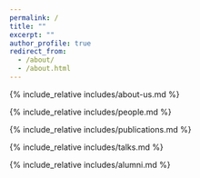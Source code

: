 ```yaml
---
permalink: /
title: ""
excerpt: ""
author_profile: true
redirect_from: 
  - /about/
  - /about.html
---
```


<style>
	button {
		background-color: white;
		border: 2px solid #3F50B6;
		color: #3F50B6;
		padding: 2px 6px;
		text-align: center;
		text-decoration: none;
		display: inline-block;
		font-size: 14px;
		margin-bottom: 0;
		cursor: pointer;
		border-radius: 6px;
	}
	button:hover {
		background-color: #f0f0f0;
	}
</style>

<span class='anchor' id='about-us'></span>
{% include_relative includes/about-us.md %}

<span class='anchor' id='people'></span>
{% include_relative includes/people.md %}

<span class='anchor' id='publications'></span>
{% include_relative includes/publications.md %}

<span class='anchor' id='talks'></span>
{% include_relative includes/talks.md %}

<span class='anchor' id='alumni'></span>
{% include_relative includes/alumni.md %}
